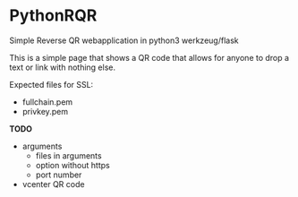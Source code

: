 # PythonRQR
Simple Reverse QR webapplication in python3 werkzeug/flask

This is a simple page that shows a QR code that allows for anyone to drop a text or link with nothing else.

Expected files for SSL:

- fullchain.pem
- privkey.pem
    
    
**TODO**
* arguments
  * files in arguments
  * option without https
  * port number
* vcenter QR code
